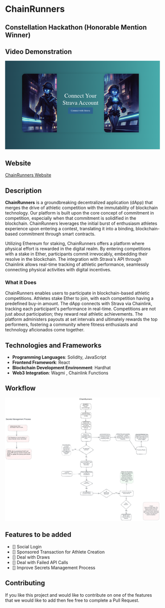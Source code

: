 # ChainRunners 

## **Constellation Hackathon (Honorable Mention Winner)**

## Video Demonstration
[![Video Title](src/assets/Thumbnail.png)](https://youtu.be/VoPciLLR0p4)

## Website
[ChainRunners Website](https://chain-runners-qcms.vercel.app/)


## Description
**ChainRunners** is a groundbreaking decentralized application (dApp) that merges the drive of athletic competition with the immutability of blockchain technology. Our platform is built upon the core concept of commitment in competition, especially when that commitment is solidified in the blockchain. ChainRunners leverages the initial burst of enthusiasm athletes experience upon entering a contest, translating it into a binding, blockchain-based commitment through smart contracts.

Utilizing Ethereum for staking, ChainRunners offers a platform where physical effort is rewarded in the digital realm. By entering competitions with a stake in Ether, participants commit irrevocably, embedding their resolve in the blockchain. The integration with Strava's API through Chainlink allows real-time tracking of athletic performance, seamlessly connecting physical activities with digital incentives.

### What it Does
ChainRunners enables users to participate in blockchain-based athletic competitions. Athletes stake Ether to join, with each competition having a predefined buy-in amount. The dApp connects with Strava via Chainlink, tracking each participant's performance in real-time. Competitions are not just about participation; they reward real athletic achievements. The platform administers payouts at set intervals and ultimately rewards the top performers, fostering a community where fitness enthusiasts and technology aficionados come together.

## Technologies and Frameworks
- **Programming Languages**: Solidity, JavaScript
- **Frontend Framework**: React
- **Blockchain Development Environment**: Hardhat
- **Web3 Integration**: Wagmi , Chainlink Functions

## Workflow

![ChainRunners Workflow](ChainRunnersWorkflow.svg)

## Features to be added

- [] Social Login
- [] Sponsored Transaction for Athlete Creation
- [] Deal with Draws
- [] Deal with Failed API Calls
- [] Improve Secrets Management Process

## Contributing
If you like this project and would like to contribute on one of the features that we would like to add then fee free to complete a Pull Request.

```
